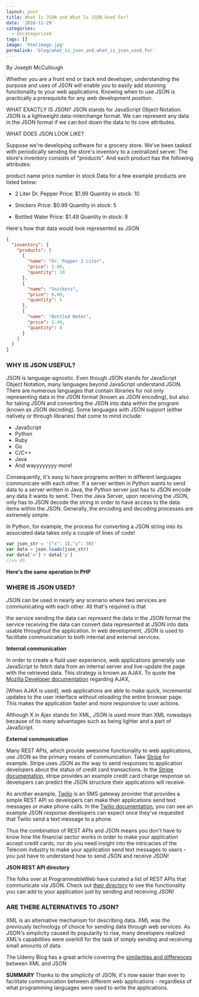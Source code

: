 ```yaml
---
layout: post
title: What Is JSON and What Is JSON Used For?
date: '2016-11-29'
categories:
  - Uncategorized
tags: []
image: 'htmlimage.jpg'
permalink: 'blog/what_is_json_and_what_is_json_used_for'
---
```


<!-- Heading repeated therefore it's commented out-->
<!-- # What is JSON and What is it used for? -->


By Joseph McCullough



Whether you are a front end or back end developer, understanding the purpose and uses of JSON will enable you to easily add stunning functionality to your web applications. Knowing when to use JSON is practically a prerequisite for any web development position.

WHAT EXACTLY IS JSON?
JSON stands for JavaScript Object Notation. JSON is a lightweight data-interchange format. We can represent any data in the JSON format if we can boil down the data to its core attributes.

WHAT DOES JSON LOOK LIKE?

Suppose we're developing software for a grocery store. We've been tasked with periodically sending the store's inventory to a centralized server. The store's inventory consists of "products". And each product has the following attributes:

product name
price
number in stock
Data for a few example products are listed below:

- 2 Liter Dr. Pepper
  Price: $1.99
  Quantity in stock: 10

- Snickers
  Price: $0.99
  Quantity in stock: 5

- Bottled Water
  Price: $1.49
  Quantity in stock: 8

Here's how that data would look represented as JSON

```json
{
  "inventory": {
    "products": [
      {
        "name": "Dr. Pepper 2 Liter",
        "price": 1.99,
        "quantity": 10
      },
      {
        "name": "Snickers",
        "price": 0.99,
        "quantity": 5
      },
      {
        "name": "Bottled Water",
        "price": 1.49,
        "quantity": 8
      }
    ]
  }
}
```

### WHY IS JSON USEFUL?


JSON is language-agnostic. Even though JSON stands for JavaScript Object Notation, many languages beyond JavaScript understand JSON. There are numerous languages that contain libraries for not only representing data in the JSON format (known as JSON encoding), but also for taking JSON and converting the JSON into data within the program (known as JSON decoding). Some languages with JSON support (either natively or through libraries) that come to mind include:



- JavaScript
- Python
- Ruby
- Go
- C/C++
- Java
- And wayyyyyyyy more!

Consequently, it's easy to have programs written in different languages communicate with each other. If a server written in Python wants to send data to a server written in Java, the Python server just has to JSON encode any data it wants to send. Then the Java Server, upon receiving the JSON, only has to JSON decode the string in order to have access to the data items within the JSON. Generally, the encoding and decoding processes are extremely simple.

In Python, for example, the process for converting a JSON string into its associated data takes only a couple of lines of code!

```js
var json_str = '{"x": 15,"y": 30}'
var data = json.loads(json_str)
var data['x'] + data['y']
//=> 45
```
**Here's the same operation in PHP**

<!-- ?php $json_str = '{"x": 15,"y": 30}'; $data = json_decode($json_str); echo $data->x + $data->y;<br ? -->

### WHERE IS JSON USED?


JSON can be used in nearly any scenario where two services are communicating with each other. All that's required is that



the service sending the data can represent the data in the JSON format
the service receiving the data can convert data represented at JSON into data usable throughout the application.
In web development, JSON is used to facilitate communication to both internal and external services.

**Internal communication**

In order to create a fluid user experience, web applications generally use JavaScript to fetch data from an internal server and live-update the page with the retrieved data. This strategy is known as AJAX. To quote the [Mozilla Developer documentation](https://developer.mozilla.org/en-US/docs/AJAX) regarding AJAX,

[When AJAX is used], web applications are able to make quick, incremental updates to the user interface without reloading the entire browser page. This makes the application faster and more responsive to user actions.

Although X in Ajax stands for XML, JSON is used more than XML nowadays because of its many advantages such as being lighter and a part of JavaScript.

**External communication**

Many REST APIs, which provide awesome functionality to web applications, use JSON as the primary means of communication. Take [Stripe](https://stripe.com) for example. Stripe uses JSON as the way to send responses to application developers about the status of credit card transactions. In the [Stripe documentation](https://stripe.com/docs/api/curl#charge_object), stripe provides an example credit card charge response so developers can predict the JSON structure their applications will receive.

As another example, [Twilio](https://www.twilio.com/) is an SMS gateway provider that provides a simple REST API so developers can make their applications send text messages or make phone calls. In the [Twilio documentation](https://www.twilio.com/docs/api/rest/sending-messages#example-1), you can see an example JSON response developers can expect once they've requested that Twilio send a text message to a phone.

Thus the combination of REST APIs and JSON means you don't have to know how the financial sector works in order to make your application accept credit cards, nor do you need insight into the intricacies of the Telecom industry to make your application send text messages to users - you just have to understand how to send JSON and receive JSON!

**JSON REST API directory**

The folks over at ProgrammableWeb have curated a list of REST APIs that communicate via JSON. Check out [their directory](http://www.programmableweb.com/category/all/apis?data_format=21173) to see the functionality you can add to your application just by sending and receiving JSON!

### ARE THERE ALTERNATIVES TO JSON?


XML is an alternative mechanism for describing data. XML was the previously technology of choice for sending data through web services. As JSON's simplicity caused its popularity to rise, many developers realized XML's capabilities were overkill for the task of simply sending and receiving small amounts of data.



The Udemy Blog has a great article covering the [similarities and differences](https://blog.udemy.com/json-vs-xml/) between XML and JSON

**SUMMARY**
Thanks to the simplicity of JSON, it's now easier than ever to facilitate communication between different web applications - regardless of what programming languages were used to write the applications.
